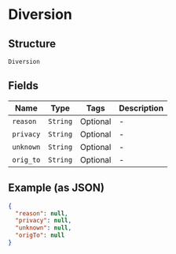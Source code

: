 
# Diversion

## Structure

`Diversion`

## Fields

| Name | Type | Tags | Description |
|  --- | --- | --- | --- |
| `reason` | `String` | Optional | - |
| `privacy` | `String` | Optional | - |
| `unknown` | `String` | Optional | - |
| `orig_to` | `String` | Optional | - |

## Example (as JSON)

```json
{
  "reason": null,
  "privacy": null,
  "unknown": null,
  "origTo": null
}
```

